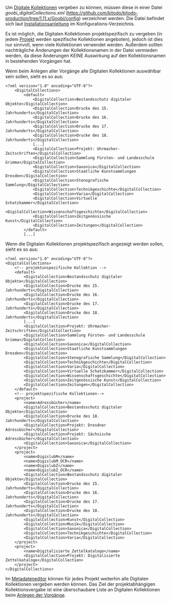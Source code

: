 Um [Digitale Kollektionen](Digitale-Kollektionen) vergeben zu können, müssen diese in einer Datei *goobi_digitalCollections.xml* (https://github.com/kitodo/kitodo-production/tree/1.11.x/Goobi/config) verzeichnet werden. Die Datei befindet sich laut [Installationsanleitung](Installationsanleitung-f%C3%BCr-Goobi.Production-CE-1.10) im Konfigurations-Verzeichnis.

Es ist möglich, die Digitalen Kollektionen projektspezifisch zu vergeben (in jedem [Projekt](Projekt) werden spezifische Kollektionen angeboten), jedoch ist dies nur sinnvoll, wenn viele Kollektionen verwendet werden. Außerdem sollten nachträgliche Änderungen der Kollektionsnamen in der Datei vermieden werden, da diese Änderungen KEINE Auswirkung auf den Kollektionsnamen in bestehenden Vorgängen hat. 

Wenn beim Anlegen aller Vorgänge alle Digitalen Kollektionen auswählbar sein sollen, sieht es so aus:

    <?xml version="1.0" encoding="UTF-8"?>
        <DigitalCollections>
            <default>
                <DigitalCollection>Bestandsschutz digitaler Objekte</DigitalCollection>
                <DigitalCollection>Drucke des 15. Jahrhunderts</DigitalCollection>
                <DigitalCollection>Drucke des 16. Jahrhunderts</DigitalCollection>
                <DigitalCollection>Drucke des 17. Jahrhunderts</DigitalCollection>
                <DigitalCollection>Drucke des 18. Jahrhunderts</DigitalCollection>
                [...]
                <DigitalCollection>Projekt: Uhrmacher-Zeitschriften</DigitalCollection>
                <DigitalCollection>Sammlung Fürsten- und Landesschule Grimma</DigitalCollection>
                <DigitalCollection>Saxonica</DigitalCollection>
                <DigitalCollection>Staatliche Kunstsammlungen Dresden</DigitalCollection>
                <DigitalCollection>Stenografische Sammlung</DigitalCollection>
                <DigitalCollection>Technikgeschichte</DigitalCollection>
                <DigitalCollection>Varia</DigitalCollection>
                <DigitalCollection>Virtuelle Schatzkammer</DigitalCollection>
                <DigitalCollection>Wissenschaftsgeschichte</DigitalCollection>
                <DigitalCollection>Zeitgenössische Kunst</DigitalCollection>
                <DigitalCollection>Zeitungen</DigitalCollection>
            </default>
            [...] 


Wenn die Digitalen Kollektionen projektspezifisch angezeigt werden sollen, sieht es so aus:

    <?xml version="1.0" encoding="UTF-8"?>
    <DigitalCollections>
        <!-- projektunspezifische Kollektion -->
        <default>
            <DigitalCollection>Bestandsschutz digitaler Objekte</DigitalCollection>
            <DigitalCollection>Drucke des 15. Jahrhunderts</DigitalCollection>
            <DigitalCollection>Drucke des 16. Jahrhunderts</DigitalCollection>
            <DigitalCollection>Drucke des 17. Jahrhunderts</DigitalCollection>
            <DigitalCollection>Drucke des 18. Jahrhunderts</DigitalCollection>
            [...]
            <DigitalCollection>Projekt: Uhrmacher-Zeitschriften</DigitalCollection>
            <DigitalCollection>Sammlung Fürsten- und Landesschule Grimma</DigitalCollection>
            <DigitalCollection>Saxonica</DigitalCollection>
            <DigitalCollection>Staatliche Kunstsammlungen Dresden</DigitalCollection>
            <DigitalCollection>Stenografische Sammlung</DigitalCollection>
            <DigitalCollection>Technikgeschichte</DigitalCollection>
            <DigitalCollection>Varia</DigitalCollection>
            <DigitalCollection>Virtuelle Schatzkammer</DigitalCollection>
            <DigitalCollection>Wissenschaftsgeschichte</DigitalCollection>
            <DigitalCollection>Zeitgenössische Kunst</DigitalCollection>
            <DigitalCollection>Zeitungen</DigitalCollection>
        </default>
        <!-- projektspezifische Kollektionen-->
        <project>
            <name>Adressbücher</name>
            <DigitalCollection>Bestandsschutz digitaler Objekte</DigitalCollection>
            <DigitalCollection>Drucke des 18. Jahrhunderts</DigitalCollection>
            <DigitalCollection>Projekt: Dresdner Adressbücher</DigitalCollection>
            <DigitalCollection>Projekt: Sächsische Adressbücher</DigitalCollection>
            <DigitalCollection>Saxonica</DigitalCollection>
        </project>
        <project>
            <name>DigislubM</name>
            <name>DigislubM_OCR</name>
            <name>DigislubZ</name>
            <name>DigislubZ_OCR</name>
            <DigitalCollection>Bestandsschutz digitaler Objekte</DigitalCollection>
            <DigitalCollection>Drucke des 15. Jahrhunderts</DigitalCollection>
            <DigitalCollection>Drucke des 16. Jahrhunderts</DigitalCollection>
            <DigitalCollection>Drucke des 17. Jahrhunderts</DigitalCollection>
            <DigitalCollection>Drucke des 18. Jahrhunderts</DigitalCollection>
            <DigitalCollection>Kunst</DigitalCollection>
            <DigitalCollection>Musik</DigitalCollection>
            <DigitalCollection>Saxonica</DigitalCollection>
            <DigitalCollection>Technikgeschichte</DigitalCollection>
            <DigitalCollection>Varia</DigitalCollection>
        </project>
        <project>
            <name>Digitalisierte_Zettelkataloge</name>
            <DigitalCollection>Projekt: Digitalisierte Zettelkataloge</DigitalCollection>
        </project>
    </DigitalCollections>


Im [Metadateneditor](Metadateneditor---Allgemeines) können für jedes Projekt weiterhin alle Digitalen Kollektionen vergeben werden können. Das Ziel der projektabhängigen Kollektionsvergabe ist eine überschaubare Liste an Digitalen Kollektionen beim [Anlegen der Vorgänge](Neuen-Vorgang-anlegen).